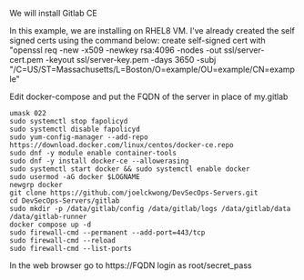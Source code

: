 We will install Gitlab CE

In this example, we are installing on RHEL8 VM. I've already created the self signed certs using the command below: create self-signed cert with "openssl req -new -x509 -newkey rsa:4096 -nodes -out ssl/server-cert.pem -keyout ssl/server-key.pem -days 3650 -subj "/C=US/ST=Massachusetts/L=Boston/O=example/OU=example/CN=example"

Edit docker-compose and put the FQDN of the server in place of my.gitlab
```
umask 022
sudo systemctl stop fapolicyd
sudo systemctl disable fapolicyd
sudo yum-config-manager --add-repo https://download.docker.com/linux/centos/docker-ce.repo
sudo dnf -y module enable container-tools
sudo dnf -y install docker-ce --allowerasing
sudo systemctl start docker && sudo systemctl enable docker
sudo usermod -aG docker $LOGNAME
newgrp docker
git clone https://github.com/joelckwong/DevSecOps-Servers.git
cd DevSecOps-Servers/gitlab
sudo mkdir -p /data/gitlab/config /data/gitlab/logs /data/gitlab/data /data/gitlab-runner
docker compose up -d
sudo firewall-cmd --permanent --add-port=443/tcp
sudo firewall-cmd --reload
sudo firewall-cmd --list-ports
```
In the web browser go to https://FQDN
login as root/secret_pass
